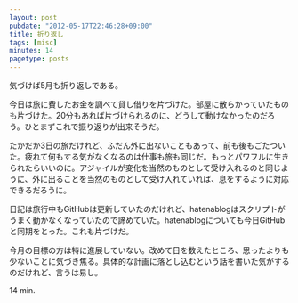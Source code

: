 ```yaml
---
layout: post
pubdate: "2012-05-17T22:46:28+09:00"
title: 折り返し
tags: [misc]
minutes: 14
pagetype: posts
---
```

気づけば5月も折り返しである。

今日は旅に費したお金を調べて貸し借りを片づけた。部屋に散らかっていたものも片づけた。20分もあれば片づけられるのに、どうして動けなかったのだろう。ひとまずこれで振り返りが出来そうだ。

たかだか3日の旅だけれど、ふだん外に出ないこともあって、前も後もごたついた。疲れて何もする気がなくなるのは仕事も旅も同じだ。もっとパワフルに生きられたらいいのに。アジャイルが変化を当然のものとして受け入れるのと同じように、外に出ることを当然のものとして受け入れていれば、息をするように対応できるだろうに。

日記は旅行中もGitHubは更新していたのだけれど、hatenablogはスクリプトがうまく動かなくなっていたので諦めていた。hatenablogについても今日GitHubと同期をとった。これも片づけだ。

今月の目標の方は特に進展していない。改めて日を数えたところ、思ったよりも少ないことに気づき焦る。具体的な計画に落とし込むという話を書いた気がするのだけれど、言うは易し。

14 min.
